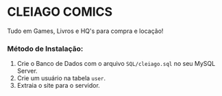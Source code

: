 # CLEIAGO COMICS

Tudo em Games, Livros e HQ's para compra e locação!

### Método de Instalação:
1. Crie o Banco de Dados com o arquivo `SQL/cleiago.sql` no seu MySQL Server.
2. Crie um usuário na tabela `user`.
3. Extraia o site para o servidor.





